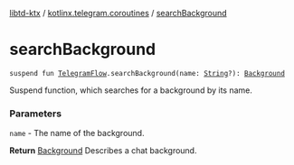 [libtd-ktx](../index.md) / [kotlinx.telegram.coroutines](index.md) / [searchBackground](./search-background.md)

# searchBackground

`suspend fun `[`TelegramFlow`](../kotlinx.telegram.core/-telegram-flow/index.md)`.searchBackground(name: `[`String`](https://kotlinlang.org/api/latest/jvm/stdlib/kotlin/-string/index.html)`?): `[`Background`](https://tdlibx.github.io/td/docs/org/drinkless/td/libcore/telegram/TdApi.Background.html)

Suspend function, which searches for a background by its name.

### Parameters

`name` - The name of the background.

**Return**
[Background](https://tdlibx.github.io/td/docs/org/drinkless/td/libcore/telegram/TdApi.Background.html) Describes a chat background.

